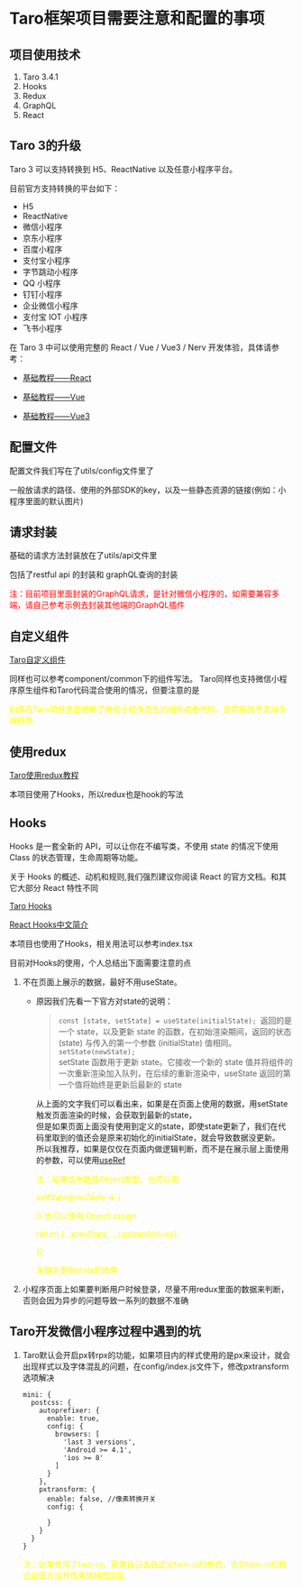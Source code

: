 # Taro框架项目需要注意和配置的事项 #

## 项目使用技术 ##
1. Taro 3.4.1
2. Hooks
3. Redux
4. GraphQL
5. React

## Taro 3的升级 ##
Taro 3 可以支持转换到 H5、ReactNative 以及任意小程序平台。

目前官方支持转换的平台如下：
* H5
* ReactNative
* 微信小程序
* 京东小程序
* 百度小程序
* 支付宝小程序
* 字节跳动小程序
* QQ 小程序
* 钉钉小程序
* 企业微信小程序
* 支付宝 IOT 小程序
* 飞书小程序

在 Taro 3 中可以使用完整的 React / Vue / Vue3 / Nerv 开发体验，具体请参考：

* <p><a href="https://taro-docs.jd.com/taro/docs/react-overall/">基础教程——React</a></p>
* <p><a href="https://taro-docs.jd.com/taro/docs/vue-overall/">基础教程——Vue</a></p>
* <p><a href="https://taro-docs.jd.com/taro/docs/vue3/">基础教程——Vue3</a></p>

## 配置文件 ##
配置文件我们写在了utils/config文件里了

一般放请求的路径、使用的外部SDK的key，以及一些静态资源的链接(例如：小程序里面的默认图片)


## 请求封装 ##
基础的请求方法封装放在了utils/api文件里

包括了restful api 的封装和 graphQL查询的封装

<p style='color: red'>注：目前项目里面封装的GraphQL请求，是针对微信小程序的，如需要兼容多端，请自己参考示例去封装其他端的GraphQL插件</p>


## 自定义组件 ##

<p><a href="https://nervjs.github.io/taro/docs/props.html">Taro自定义组件</a></p>
同样也可以参考component/common下的组件写法。
Taro同样也支持微信小程序原生组件和Taro代码混合使用的情况，但要注意的是
<p style='color: yellow'>如果在Taro项目里面使用了微信小程序原生的组件或者代码，该项目就不支持多端转换</p>


## 使用redux ##

<p><a href="https://nervjs.github.io/taro/docs/redux.html">Taro使用redux教程</a></p>

本项目使用了Hooks，所以redux也是hook的写法


## Hooks ##
[useRef]: https://nervjs.github.io/taro/docs/hooks.html#useref "useRef"

Hooks 是一套全新的 API，可以让你在不编写类，不使用 state 的情况下使用 Class 的状态管理，生命周期等功能。

关于 Hooks 的概述、动机和规则,我们强烈建议你阅读 React 的官方文档。和其它大部分 React 特性不同

<p><a href="https://nervjs.github.io/taro/docs/hooks.html">Taro Hooks</a></p>
<p><a href="https://zh-hans.reactjs.org/docs/hooks-intro.html">React Hooks中文简介</a></p>

本项目也使用了Hooks，相关用法可以参考index.tsx

目前对Hooks的使用，个人总结出下面需要注意的点
1. 不在页面上展示的数据，最好不用useState。 
    * 原因我们先看一下官方对state的说明：
        > `const [state, setState] = useState(initialState); `返回的是一个 state，以及更新 state 的函数，在初始渲染期间，返回的状态 (state) 与传入的第一个参数 (initialState) 值相同。  
        `setState(newState); `  
        setState 函数用于更新 state。它接收一个新的 state 值并将组件的一次重新渲染加入队列，在后续的重新渲染中，useState 返回的第一个值将始终是更新后最新的 state

        从上面的文字我们可以看出来，如果是在页面上使用的数据，用setState触发页面渲染的时候，会获取到最新的state，  
        但是如果页面上面没有使用到定义的state，即使state更新了，我们在代码里取到的值还会是原来初始化的initialState，就会导致数据没更新。  
        所以我推荐，如果是仅仅在页面内做逻辑判断，而不是在展示层上面使用的参数，可以使用[useRef]
        <p style='color: yellow'>注：如果该参数是Object类型，也可以用</p>
        <p style='color: yellow'> setState(prevState => {  </p>
        <p style='color: yellow'>    // 也可以使用 Object.assign  </p>
        <p style='color: yellow'>    return {...prevState, ...updatedValues};  </p>
        <p style='color: yellow'>});</p>
        <p style='color: yellow'>来做到更新state的效果</p>

2. 小程序页面上如果要判断用户时候登录，尽量不用redux里面的数据来判断，否则会因为异步的问题导致一系列的数据不准确


## Taro开发微信小程序过程中遇到的坑 ##

1. Taro默认会开启px转rpx的功能，如果项目内的样式使用的是px来设计，就会出现样式以及字体混乱的问题，在config/index.js文件下，修改pxtransform选项解决
      ```
      mini: {
        postcss: {
          autoprefixer: {
            enable: true,
            config: {
              browsers: [
                'last 3 versions',
                'Android >= 4.1',
                'ios >= 8'
              ]
            }
          },
          pxtransform: {
            enable: false, //像素转换开关
            config: {

            }
          }
        }
      }
      ```
      <p style='color: yellow'>注：如果使用了taro-ui，需要自己去自定义taro-ui的样式，否则taro-ui的样式会因为没开像素转换而混乱</p>